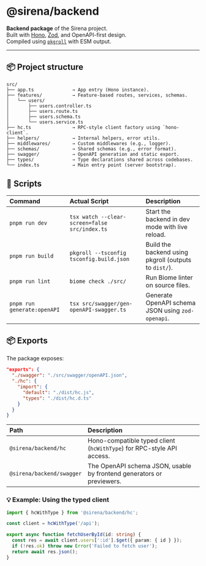 # @sirena/backend

**Backend package** of the Sirena project.  
Built with [Hono](https://hono.dev/), [Zod](https://github.com/colinhacks/zod), and OpenAPI-first design.  
Compiled using [`pkgroll`](https://github.com/unjs/pkgroll) with ESM output.

---

## 📦 Project structure

```plaintext
src/
├── app.ts              → App entry (Hono instance).
├── features/           → Feature-based routes, services, schemas.
│   └── users/
│       ├── users.controller.ts
│       ├── users.route.ts
│       ├── users.schema.ts
│       └── users.service.ts
├── hc.ts               → RPC-style client factory using `hono-client`.
├── helpers/            → Internal helpers, error utils.
├── middlewares/        → Custom middlewares (e.g., logger).
├── schemas/            → Shared schemas (e.g., error format).
├── swagger/            → OpenAPI generation and static export.
├── types/              → Type declarations shared across codebases.
└── index.ts            → Main entry point (server bootstrap).
```

## 🚀 Scripts

| Command | Actual Script | Description |
|:--|:--|:--|
| `pnpm run dev` | `tsx watch --clear-screen=false src/index.ts` | Start the backend in dev mode with live reload. |
| `pnpm run build` | `pkgroll --tsconfig tsconfig.build.json` | Build the backend using pkgroll (outputs to `dist/`). |
| `pnpm run lint` | `biome check ./src/` | Run Biome linter on source files. |
| `pnpm run generate:openAPI` | `tsx src/swagger/gen-openAPI-swagger.ts` | Generate OpenAPI schema JSON using `zod-openapi`. |

## 📦 Exports

The package exposes:

```json
"exports": {
  "./swagger": "./src/swagger/openAPI.json",
  "./hc": {
    "import": {
      "default": "./dist/hc.js",
      "types": "./dist/hc.d.ts"
    }
  }
}
```

| Path | Description |
|:--|:--|
| `@sirena/backend/hc` | Hono-compatible typed client (`hcWithType`) for RPC-style API access. |
| `@sirena/backend/swagger` | The OpenAPI schema JSON, usable by frontend generators or previewers. |

### 💡 Example: Using the typed client

```ts
import { hcWithType } from '@sirena/backend/hc';

const client = hcWithType('/api');

export async function fetchUserById(id: string) {
  const res = await client.users[':id'].$get({ param: { id } });
  if (!res.ok) throw new Error('Failed to fetch user');
  return await res.json();
}
```
